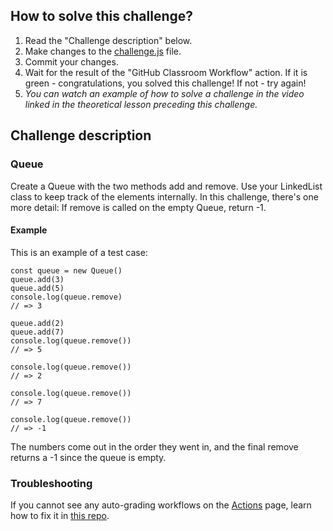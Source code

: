 ## How to solve this challenge?

1. Read the "Challenge description" below.
2. Make changes to the [challenge.js](./challenge.js) file.
3. Commit your changes.
4. Wait for the result of the "GitHub Classroom Workflow" action. If it is green - congratulations, you solved this challenge! If not - try again!
5.  *You can watch an example of how to solve a challenge in the video linked in the theoretical lesson preceding this challenge.*


## Challenge description

### Queue

Create a Queue with the two methods add and remove. Use your LinkedList class to keep track of the elements internally.
In this challenge, there's one more detail: If remove is called on the empty Queue, return -1.

#### Example

This is an example of a test case:

```
const queue = new Queue()
queue.add(3)
queue.add(5)
console.log(queue.remove)
// => 3

queue.add(2)
queue.add(7)
console.log(queue.remove())
// => 5

console.log(queue.remove())
// => 2

console.log(queue.remove())
// => 7

console.log(queue.remove())
// => -1
```

The numbers come out in the order they went in, and the final remove returns a -1 since the queue is empty.


### Troubleshooting

If you cannot see any auto-grading workflows on the [Actions](../../actions) page, learn how to fix it in [this repo](https://github.com/microverse-students/autograding-troubles-js/blob/main/README.md).
